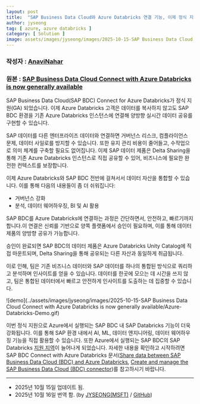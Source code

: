 ```yaml
---
layout: post
title:  "SAP Business Data Cloud와 Azure Databricks 연결 기능, 이제 정식 지원(GA)"
author: jyseong
tag: [ azure, azure databricks ]
category: [ Solution ]
image: assets/images/jyseong/images/2025-10-15-SAP Business Data Cloud Connect with Azure Databricks is now generally available/Announcing the SAP BDC Connector for Azure Databricks OG 1.png
---
```


### 작성자 : [AnaviNahar](https://techcommunity.microsoft.com/users/anavinahar/803999)
### 원본 : [SAP Business Data Cloud Connect with Azure Databricks is now generally available](https://techcommunity.microsoft.com/blog/analyticsonazure/sap-business-data-cloud-connect-with-azure-databricks-is-now-generally-available/4459490)

SAP Business Data Cloud(SAP BDC) Connect for Azure Databricks가 정식 지원(GA) 되었습니다.
이제 Azure Databricks 고객은 데이터를 복사하지 않고도 SAP BDC 환경을 기존 Azure Databricks 인스턴스에 연결해 양방향 실시간 데이터 공유를 구현할 수 있습니다.

SAP 데이터를 다른 엔터프라이즈 데이터와 연결하면 거버넌스 리스크, 컴플라이언스 문제, 데이터 사일로를 방지할 수 있습니다.
또한 유지 관리 비용이 줄어들고, 수작업으로 의미 체계를 구축할 필요도 없어집니다.
이제 SAP 데이터 제품은 Delta Sharing을 통해 기존 Azure Databricks 인스턴스로 직접 공유할 수 있어, 비즈니스에 필요한 완전한 컨텍스트를 보장합니다.

이제 Azure Databricks와 SAP BDC 전반에 걸쳐서서 데이터 자산을 통합할 수 있습니다.
이를 통해 다음의 내용들이 좀 더 쉬워집니다:

- 거버넌스 강화
- 분석, 데이터 웨어하우징, BI 및 AI 활용

SAP BDC를 Azure Databricks에 연결하는 과정은 간단하면서, 안전하고, 빠르기까지 합니다.이 연결은 신뢰를 기반으로 양쪽 플랫폼에서 승인이 필요하며, 이를 통해 데이터 제품의 양방향 공유가 가능합니다.

승인이 완료되면 SAP BDC의 데이터 제품은 Azure Databricks Unity Catalog에 직접 마운트되며, Delta Sharing을 통해 공유되는 다른 자산과 동일하게 취급됩니다.

이로 인해, 팀은 기존 비즈니스 데이터와 SAP 데이터를 하나의 통합된 방식으로 쿼리하고 분석하며 인사이트를 얻을 수 있습니다.
데이터를 한곳에 모으는 데 시간을 쓰지 않고, 팀은 통합된 데이터에서 빠르고 안전하게 인사이트를 도출하는 데 집중할 수 있습니다.

![demo](../assets/images/jyseong/images/2025-10-15-SAP Business Data Cloud Connect with Azure Databricks is now generally available/Azure-Databricks-Demo.gif)


이번 정식 지원으로 Azure에서 실행되는 SAP BDC 내 SAP Databricks 기능이 더욱 강화됩니다. 이를 통해 SAP 환경 내에서 AI, ML, 데이터 엔지니어링, 데이터 웨어하우징 기능을 직접 활용할 수 있습니다. 또한 Azure에서 실행되는 SAP BDC의 SAP Databricks [지원 지역](https://docs.databricks.com/sap/en/#supported-azure-regions)이 늘어나게 되었습니다.
자세한 내용을 확인하고 시작하려면 SAP BDC Connect with Azure Databricks 문서([Share data between SAP Business Data Cloud (BDC) and Azure Databricks](https://learn.microsoft.com/en-us/azure/databricks/delta-sharing/sap-bdc/), [Create and manage the SAP Business Data Cloud (BDC) connector](https://learn.microsoft.com/en-us/azure/databricks/delta-sharing/sap-bdc/create-connection))를 참고하시기 바랍니다.

----------

- 2025년 10월 15일 업데이트 됨.
- 2025년 10월 16일 번역 함. (by [JYSEONG(MSFT)](https://techcommunity.microsoft.com/users/ji%20yong%20seong/219866) / [GitHub](https://github.com/jiyongseong))